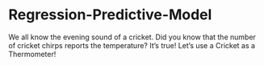 # Regression-Predictive-Model
We all know the evening sound of a cricket. Did you know that the number of cricket chirps reports the temperature? It’s true! Let’s use a Cricket as a Thermometer!
